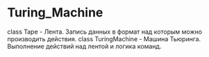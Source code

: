 # Turing_Machine
class Tape - Лента. Запись данных в формат над которым можно производить действия.
class TuringMachine - Машина Тьюринга. Выполнение действий над лентой и логика команд.
